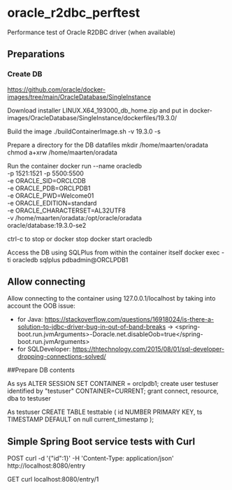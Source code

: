 # oracle_r2dbc_perftest
Performance test of Oracle R2DBC driver (when available)

## Preparations

### Create DB
https://github.com/oracle/docker-images/tree/main/OracleDatabase/SingleInstance

Download installer LINUX.X64_193000_db_home.zip and put in docker-images/OracleDatabase/SingleInstance/dockerfiles/19.3.0/

Build the image
./buildContainerImage.sh -v 19.3.0 -s

Prepare a directory for the DB datafiles
mkdir /home/maarten/oradata
chmod a+xrw /home/maarten/oradata

Run the container
docker run --name oracledb \
-p 1521:1521 -p 5500:5500 \
-e ORACLE_SID=ORCLCDB \
-e ORACLE_PDB=ORCLPDB1 \
-e ORACLE_PWD=Welcome01 \
-e ORACLE_EDITION=standard \
-e ORACLE_CHARACTERSET=AL32UTF8 \
-v /home/maarten/oradata:/opt/oracle/oradata \
oracle/database:19.3.0-se2

ctrl-c to stop or docker stop
docker start oracledb

Access the DB using SQLPlus from within the container itself
docker exec -ti oracledb sqlplus pdbadmin@ORCLPDB1

## Allow connecting
Allow connecting to the container using 127.0.0.1/localhost by taking into account the OOB issue:
- for Java: https://stackoverflow.com/questions/16918024/is-there-a-solution-to-jdbc-driver-bug-in-out-of-band-breaks -> <spring-boot.run.jvmArguments>-Doracle.net.disableOob=true</spring-boot.run.jvmArguments>
- for SQLDeveloper: https://thtechnology.com/2015/08/01/sql-developer-dropping-connections-solved/

##Prepare DB contents

As sys
ALTER SESSION SET CONTAINER = orclpdb1;
create user testuser identified by "testuser" CONTAINER=CURRENT;
grant connect, resource, dba to testuser

As testuser
CREATE TABLE testtable (
    id          NUMBER PRIMARY KEY,
    ts          TIMESTAMP DEFAULT on null current_timestamp
);

## Simple Spring Boot service tests with Curl

POST
curl -d '{"id":1}' -H 'Content-Type: application/json' http://localhost:8080/entry

GET
curl localhost:8080/entry/1

